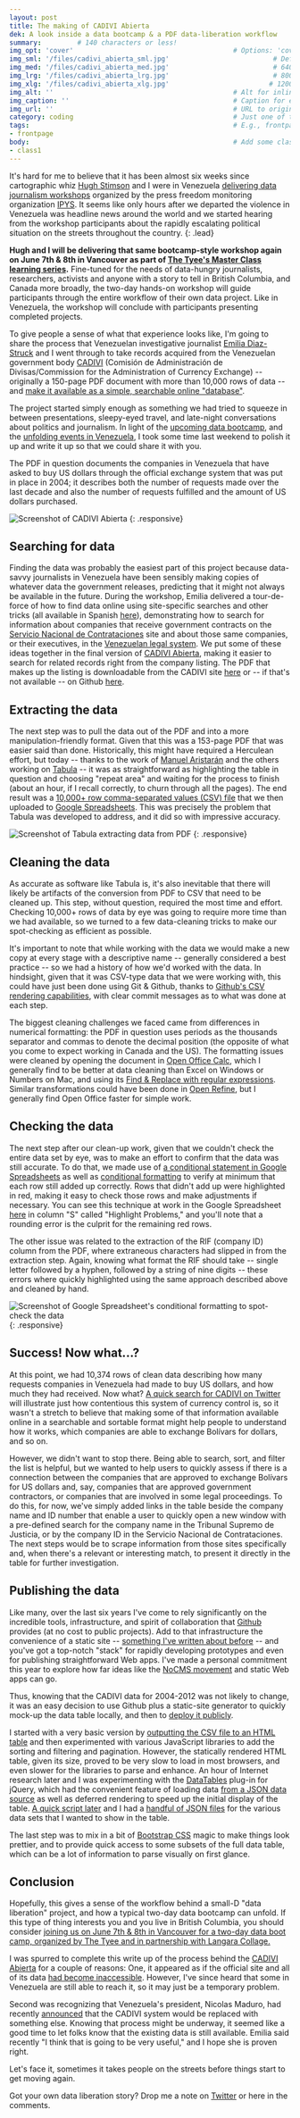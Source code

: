 ```yaml
---
layout: post
title: The making of CADIVI Abierta
dek: A look inside a data bootcamp & a PDF data-liberation workflow
summary:         # 140 characters or less!
img_opt: 'cover'                                        # Options: 'cover' or 'inlne' or 'none'
img_sml: '/files/cadivi_abierta_sml.jpg'                          # Default on cover or inline
img_med: '/files/cadivi_abierta_med.jpg'                          # 640x512px cover, inline
img_lrg: '/files/cadivi_abierta_lrg.jpg'                          # 800x640px cover, inline
img_xlg: '/files/cadivi_abierta_xlg.jpg'                         # 1200x960px cover only
img_alt: ''                                             # Alt for inline
img_caption: ''                                         # Caption for either
img_url: ''                                             # URL to original image
category: coding                                        # Just one of the 4xCs
tags:                                                   # E.g., frontpage
- frontpage
body:                                                   # Add some class
- class1
---
```


It's hard for me to believe that it has been almost six weeks since cartographic whiz [Hugh Stimson](https://twitter.com/hughstimson) and I were in Venezuela [delivering data journalism workshops](http://phillipadsmith.com/2014/02/ipys-venezuela-data-journalism-workshops.html) organized by the press freedom monitoring organization [IPYS](http://ipys.org.ve/). It seems like only hours after we departed the violence in Venezuela was headline news around the world and we started hearing from the workshop participants about the rapidly escalating political situation on the streets throughout the country.
{: .lead}

**Hugh and I will be delivering that same bootcamp-style workshop again on June 7th & 8th in Vancouver as part of [The Tyee's Master Class learning series](http://thetyee.ca/MasterClass/Spring2014/Data-Bootcamp/).** Fine-tuned for the needs of data-hungry journalists, researchers, activists and anyone with a story to tell in British Columbia, and Canada more broadly, the two-day hands-on workshop will guide participants through the entire workflow of their own data project. Like in Venezuela, the workshop will conclude with participants presenting completed projects.

To give people a sense of what that experience looks like, I'm going to share the process that Venezuelan investigative journalist [Emilia Diaz-Struck](http://www.icij.org/journalists/emilia-diaz-struck) and I went through to take records acquired from the Venezuelan government body [CADIVI](http://www.cadivi.gob.ve/) (Comisión de Administración de Divisas/Commission for the Administration of Currency Exchange) -- originally a 150-page PDF document with more than 10,000 rows of data -- and [make it available as a simple, searchable online "database"](http://phillipadsmith.github.io/cadivi/). 

The project started simply enough as something we had tried to squeeze in between presentations, sleepy-eyed travel, and late-night conversations about politics and journalism. In light of the [upcoming data bootcamp](http://thetyee.ca/MasterClass/Spring2014/Data-Bootcamp/), and the [unfolding events in Venezuela](http://feministing.com/2014/02/20/toward-a-nuanced-feminist-discussion-on-venezuela/), I took some time last weekend to polish it up and write it up so that we could share it with you.

The PDF in question documents the companies in Venezuela that have asked to buy US dollars through the official exchange system that was put in place in 2004; it describes both the number of requests made over the last decade and also the number of requests fulfilled and the amount of US dollars purchased.

![Screenshot of CADIVI Abierta](/files/cadivi_on_github.png)
{: .responsive}

## Searching for data

Finding the data was probably the easiest part of this project because data-savvy journalists in Venezuela have been sensibly making copies of whatever data the government releases, predicting that it might not always be available in the future. During the workshop, Emilia delivered a tour-de-force of how to find data online using site-specific searches and other tricks (all available in Spanish [here](http://ps.ht/ipys-ven-workshop-slides)), demonstrating how to search for information about companies that receive government contracts on the [Servicio Nacional de Contrataciones](http://rncenlinea.snc.gob.ve/) site and about those same companies, or their executives, in the [Venezuelan legal system](http://www.tsj.gov.ve). We put some of these ideas together in the final version of [CADIVI Abierta](http://phillipadsmith.github.io/cadivi/), making it easier to search for related records right from the company listing. The PDF that makes up the listing is downloadable from the CADIVI site [here](http://www.cadivi.gob.ve/empresasdivisas.html) or -- if that's not available -- on Github [here](https://github.com/phillipadsmith/cadivi/blob/master/data/empresas_diciembre2012.pdf).

## Extracting the data

The next step was to pull the data out of the PDF and into a more manipulation-friendly format. Given that this was a 153-page PDF that was easier said than done. Historically, this might have required a Herculean effort, but today -- thanks to the work of  [Manuel Aristarán](http://jazzido.com/) and the others working on [Tabula](http://tabula.nerdpower.org/) -- it was as straightforward as highlighting the table in question and choosing "repeat area" and waiting for the process to finish (about an hour, if I recall correctly, to churn through all the pages). The end result was a [10,000+ row comma-separated values (CSV) file](https://github.com/phillipadsmith/cadivi/blob/master/data/empresas_all.csv) that we then uploaded to [Google Spreadsheets](https://docs.google.com/spreadsheet/ccc?key=0AgZzmiG9MvT4dFU5OGVsNWxOcEhESVpKXzhlM2oyVXc&usp=sharing). This was precisely the problem that Tabula was developed to address, and it did so with impressive accuracy. 

![Screenshot of Tabula extracting data from PDF](/files/cadivi_tabula.png)
{: .responsive}

## Cleaning the data

As accurate as software like Tabula is, it's also inevitable that there will likely be artifacts of the conversion from PDF to CSV that need to be cleaned up. This step, without question, required the most time and effort. Checking 10,000+ rows of data by eye was going to require more time than we had available, so we turned to a few data-cleaning tricks to make our spot-checking as efficient as possible.

It's important to note that while working with the data we would make a new copy at every stage with a descriptive name -- generally considered a best practice -- so we had a history of how we'd worked with the data. In hindsight, given that it was CSV-type data that we were working with, this could have just been done using Git & Github, thanks to [Github's CSV rendering capabilities](https://help.github.com/articles/rendering-csv-and-tsv-data), with clear commit messages as to what was done at each step.

The biggest cleaning challenges we faced came from differences in numerical formatting: the PDF in question uses periods as the thousands separator and commas to denote the decimal position (the opposite of what you come to expect working in Canada and the US). The formatting issues were cleaned by opening the document in [Open Office Calc](http://www.openoffice.org/product/calc.html), which I generally find to be better at data cleaning than Excel on Windows or Numbers on Mac, and using its [Find & Replace with regular expressions](https://wiki.openoffice.org/wiki/Documentation/How_Tos/Regular_Expressions_in_Calc). Similar transformations could have been done in [Open Refine](http://openrefine.org/), but I generally find Open Office faster for simple work.

## Checking the data

The next step after our clean-up work, given that we couldn't check the entire data set by eye, was to make an effort to confirm that the data was still accurate. To do that, we made use of [a conditional statement in Google Spreadsheets](http://spreadsheets.about.com/od/otherspreadsheets/qt/090808-google-spreadsheet-if-function.htm) as well as [conditional formatting](https://support.google.com/drive/answer/78413?hl=en) to verify at minimum that each row still added up correctly. Rows that didn't add up were highlighted in red, making it easy to check those rows and make adjustments if necessary. You can see this technique at work in the Google Spreadsheet [here](https://docs.google.com/spreadsheet/ccc?key=0AgZzmiG9MvT4dFU5OGVsNWxOcEhESVpKXzhlM2oyVXc&usp=sharing) in column "S" called "Highlight Problems," and you'll note that a rounding error is the culprit for the remaining red rows.

The other issue was related to the extraction of the RIF (company ID) column from the PDF, where extraneous characters had slipped in from the extraction step. Again, knowing what format the RIF should take -- single letter followed by a hyphen, followed by a string of nine digits -- these errors where quickly highlighted using the same approach described above and cleaned by hand.

![Screenshot of Google Spreadsheet's conditional formatting to spot-check the data](/files/cadivi_google_spreadsheet.png)
{: .responsive}

## Success! Now what...?

At this point, we had 10,374 rows of clean data describing how many requests companies in Venezuela had made to buy US dollars, and how much they had received. Now what? [A quick search for CADIVI on Twitter](https://twitter.com/search?q="CADIVI") will illustrate just how contentious this system of currency control is, so it wasn't a stretch to believe that making some of that information available online in a searchable and sortable format might help people to understand how it works, which companies are able to exchange Bolívars for dollars, and so on.

However, we didn't want to stop there. Being able to search, sort, and filter the list is helpful, but we wanted to help users to quickly assess if there is a connection between the companies that are approved to exchange Bolívars for US dollars and, say, companies that are approved government contractors, or companies that are involved in some legal proceedings. To do this, for now, we've simply added links in the table beside the company name and ID number that enable a user to quickly open a new window with a pre-defined search for the company name in the Tribunal Supremo de Justicia, or by the company ID in the Servicio Nacional de Contrataciones. The next steps would be to scrape information from those sites specifically and, when there's a relevant or interesting match, to present it directly in the table for further investigation.

## Publishing the data

Like many, over the last six years I've come to rely significantly on the incredible tools, infrastructure, and spirit of collaboration that [Github](https://github.com) provides (at no cost to public projects). Add to that infrastructure the convenience of a static site -- [something I've written about before](http://phillipadsmith.com/2014/01/the-return-of-static-site-generators.html) -- and you've got a top-notch "stack" for rapidly developing prototypes and even for publishing straightforward Web apps. I've made a personal commitment this year to explore how far ideas like the [NoCMS movement](http://phillipadsmith.com/2014/01/the-return-of-static-site-generators.html) and static Web apps can go.

Thus, knowing that the CADIVI data for 2004-2012 was not likely to change, it was an easy decision to use Github plus a static-site generator to quickly mock-up the data table locally, and then to [deploy it publicly](http://phillipadsmith.github.io/cadivi/). 

I started with a very basic version by [outputting the CSV file to an HTML table](https://github.com/phillipadsmith/cadivi/blob/master/_scripts/csv_to_html.pl) and then experimented with various JavaScript libraries to add the sorting and filtering and pagination. However, the statically rendered HTML table, given its size, proved to be very slow to load in most browsers, and even slower for the libraries to parse and enhance. An hour of Internet research later and I was experimenting with the [DataTables](http://datatables.net) plug-in for jQuery, which had the convenient feature of loading data [from a JSON data source](http://datatables.net/examples/data_sources/ajax.html) as well as deferred rendering to speed up the initial display of the table. [A quick script later](https://github.com/phillipadsmith/cadivi/blob/master/_scripts/csv_to_json.pl) and I had a [handful of JSON files](https://github.com/phillipadsmith/cadivi/tree/master/data) for the various data sets that I wanted to show in the table.

The last step was to mix in a bit of [Bootstrap CSS](http://getbootstrap.com/) magic to make things look prettier, and to provide quick access to some subsets of the full data table, which can be a lot of information to parse visually on first glance. 

## Conclusion

Hopefully, this gives a sense of the workflow behind a small-D "data liberation" project, and how a typical two-day data bootcamp can unfold. If this type of thing interests you and you live in British Columbia, you should consider [joining us on June 7th & 8th in Vancouver for a two-day data boot camp, organized by The Tyee and in partnership with Langara Collage.](http://thetyee.ca/MasterClass/Spring2014/Data-Bootcamp/)

I was spurred to complete this write up of the process behind the [CADIVI Abierta](http://phillipadsmith.github.io/cadivi/) for a couple of reasons: One, it appeared as if the official site and all of its data [had become inaccessible](https://twitter.com/phillipadsmith/status/443745930731216896). However, I've since heard that some in Venezuela are still able to reach it, so it may just be a temporary problem. 

Second was recognizing that Venezuela's president, Nicolas Maduro, had recently [announced](http://www.el-nacional.com/politica/Maduro-mantendra-creara_0_337766518.html) that the CADIVI system would be replaced with something else. Knowing that process might be underway, it seemed like a good time to let folks know that the existing data is still available. Emilia said recently "I think that is going to be very useful," and I hope she is proven right. 

Let's face it, sometimes it takes people on the streets before things start to get moving again. 

Got your own data liberation story? Drop me a note on [Twitter](http://twitter.com/phillipadsmith) or here in the comments.




